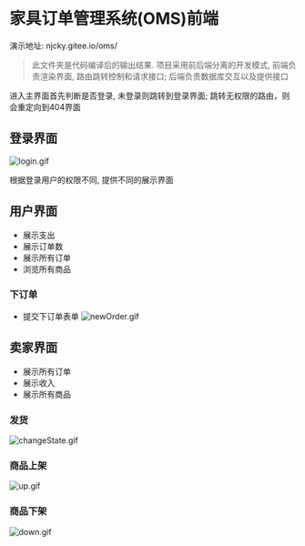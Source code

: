 # 家具订单管理系统(OMS)前端
演示地址: njcky.gitee.io/oms/

> 此文件夹是代码编译后的输出结果. 项目采用前后端分离的开发模式, 前端负责渲染界面, 路由跳转控制和请求接口; 后端负责数据库交互以及提供接口

进入主界面首先判断是否登录, 未登录则跳转到登录界面;
跳转无权限的路由，则会重定向到404界面

## 登录界面
![login.gif](http://blog.nuptalex.xyz/login.gif)

根据登录用户的权限不同, 提供不同的展示界面

## 用户界面

- 展示支出
- 展示订单数
- 展示所有订单
- 浏览所有商品

### 下订单

- 提交下订单表单
![newOrder.gif](http://blog.nuptalex.xyz/newOrder.gif)

## 卖家界面

- 展示所有订单
- 展示收入
- 展示所有商品

### 发货

![changeState.gif](http://blog.nuptalex.xyz/changeState.gif)

### 商品上架

![up.gif](http://blog.nuptalex.xyz/up.gif)

### 商品下架
![down.gif](http://blog.nuptalex.xyz/down.gif)
